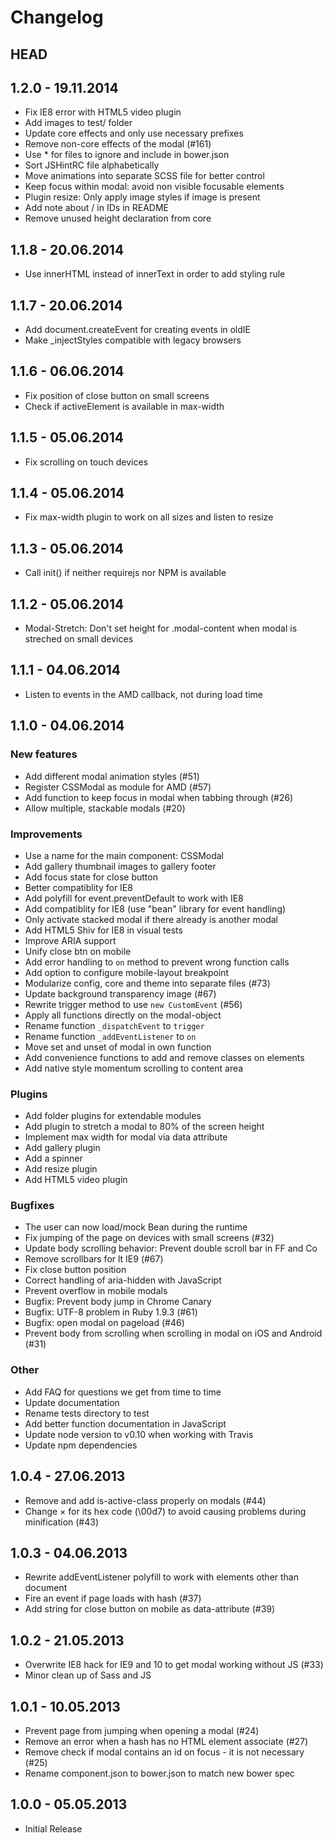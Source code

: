 # Changelog

## HEAD

## 1.2.0 - 19.11.2014
* Fix IE8 error with HTML5 video plugin
* Add images to test/ folder
* Update core effects and only use necessary prefixes
* Remove non-core effects of the modal (#161)
* Use * for files to ignore and include in bower.json
* Sort JSHintRC file alphabetically
* Move animations into separate SCSS file for better control
* Keep focus within modal: avoid non visible focusable elements
* Plugin resize: Only apply image styles if image is present
* Add note about / in IDs in README
* Remove unused height declaration from core

## 1.1.8 - 20.06.2014
* Use innerHTML instead of innerText in order to add styling rule

## 1.1.7 - 20.06.2014
* Add document.createEvent for creating events in oldIE
* Make _injectStyles compatible with legacy browsers

## 1.1.6 - 06.06.2014
* Fix position of close button on small screens
* Check if activeElement is available in max-width

## 1.1.5 - 05.06.2014
* Fix scrolling on touch devices

## 1.1.4 - 05.06.2014
* Fix max-width plugin to work on all sizes and listen to resize

## 1.1.3 - 05.06.2014
* Call init() if neither requirejs nor NPM is available

## 1.1.2 - 05.06.2014
* Modal-Stretch: Don't set height for .modal-content when modal is streched on small devices

## 1.1.1 - 04.06.2014
* Listen to events in the AMD callback, not during load time

## 1.1.0 - 04.06.2014

### New features

* Add different modal animation styles (#51)
* Register CSSModal as module for AMD (#57)
* Add function to keep focus in modal when tabbing through (#26)
* Allow multiple, stackable modals (#20)

### Improvements

* Use a name for the main component: CSSModal
* Add gallery thumbnail images to gallery footer
* Add focus state for close button
* Better compatiblity for IE8
* Add polyfill for event.preventDefault to work with IE8
* Add compatiblity for IE8 (use "bean" library for event handling)
* Only activate stacked modal if there already is another modal
* Add HTML5 Shiv for IE8 in visual tests
* Improve ARIA support
* Unify close btn on mobile
* Add error handling to `on` method to prevent wrong function calls
* Add option to configure mobile-layout breakpoint
* Modularize config, core and theme into separate files (#73)
* Update background transparency image (#67)
* Rewrite trigger method to use `new CustomEvent` (#56)
* Apply all functions directly on the modal-object
* Rename function `_dispatchEvent` to `trigger`
* Rename function `_addEventListener` to `on`
* Move set and unset of modal in own function
* Add convenience functions to add and remove classes on elements
* Add native style momentum scrolling to content area

### Plugins

* Add folder plugins for extendable modules
* Add plugin to stretch a modal to 80% of the screen height
* Implement max width for modal via data attribute
* Add gallery plugin
* Add a spinner
* Add resize plugin
* Add HTML5 video plugin

### Bugfixes

* The user can now load/mock Bean during the runtime
* Fix jumping of the page on devices with small screens (#32)
* Update body scrolling behavior: Prevent double scroll bar in FF and Co
* Remove scrollbars for lt IE9 (#67)
* Fix close button position
* Correct handling of aria-hidden with JavaScript
* Prevent overflow in mobile modals
* Bugfix: Prevent body jump in Chrome Canary
* Bugfix: UTF-8 problem in Ruby 1.9.3 (#61)
* Bugfix: open modal on pageload (#46)
* Prevent body from scrolling when scrolling in modal on iOS and Android (#31)

### Other

* Add FAQ for questions we get from time to time
* Update documentation
* Rename tests directory to test
* Add better function documentation in JavaScript
* Update node version to v0.10 when working with Travis
* Update npm dependencies


## 1.0.4 - 27.06.2013

* Remove and add is-active-class properly on modals (#44)
* Change × for its hex code (\00d7) to avoid causing problems during minification (#43)

## 1.0.3 - 04.06.2013

* Rewrite addEventListener polyfill to work with elements other than document
* Fire an event if page loads with hash (#37)
* Add string for close button on mobile as data-attribute (#39)

## 1.0.2 - 21.05.2013

* Overwrite IE8 hack for IE9 and 10 to get modal working without JS (#33)
* Minor clean up of Sass and JS

## 1.0.1 - 10.05.2013

* Prevent page from jumping when opening a modal (#24)
* Remove an error when a hash has no HTML element associate (#27)
* Remove check if modal contains an id on focus - it is not necessary (#25)
* Rename component.json to bower.json to match new bower spec

## 1.0.0 - 05.05.2013

* Initial Release
